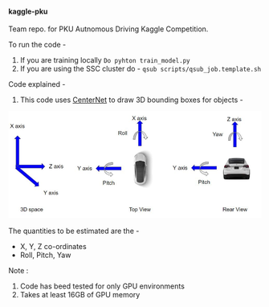 #### kaggle-pku
Team repo. for PKU Autnomous Driving Kaggle Competition.

To run the code -
1. If you are training locally ```Do pyhton train_model.py ```
2. If you are using the SSC cluster do - ```qsub scripts/qsub_job.template.sh```

Code explained -
1. This code uses [CenterNet](https://arxiv.org/pdf/1904.07850.pdf) to draw 3D bounding boxes for objects -

![task](images/task.JPG)

The quantities to be estimated are the -

* X, Y, Z co-ordinates
* Roll, Pitch, Yaw 

Note : 
1. Code has beed tested for only GPU environments
2. Takes at least 16GB of GPU memory
